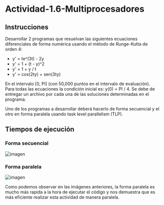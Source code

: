# Actividad-1.6-Multiprocesadores

## Instrucciones
Desarrollar 2 programas que resuelvan las siguientes ecuaciones diferenciales de forma numérica usando el método de Runge-Kutta de orden 4:
- y' = te^(3t) - 2y
- y' = 1 + (t - y)^2
- y' = 1 + y / t
- y' = cos(2ty) + sen(3ty)

En el intervalo [0, PI] (con 50,000 puntos en el intervalo de evaluación). Para todas las ecuaciones la condición inicial es: y(0) = PI / 4. Se debe de entregar un archivo por cada una de las soluciones determinadas en el programa.

Uno de los programas a desarrollar deberá hacerlo de forma secuencial y el otro en forma paralela usando task level parallelism (TLP).

## Tiempos de ejecución
### Forma secuencial
![imagen](https://user-images.githubusercontent.com/83479688/132071099-494e3e54-db5d-4375-bedd-d027f339d594.png)

### Forma paralela
![imagen](https://user-images.githubusercontent.com/83479688/132071174-6142d970-19bd-4491-a9b6-a014f0ae1bb4.png)

Como podemos observar en las imágenes anteriores, la forma paralela es mucho más rapida a la hora de ejecutar el código y nos demuestra que es más eficiente realizar esta actividad de manera paralela.
